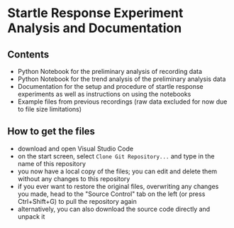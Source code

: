# Startle Response Experiment Analysis and Documentation

## Contents
- Python Notebook for the preliminary analysis of recording data
- Python Notebook for the trend analysis of the preliminary analysis data
- Documentation for the setup and procedure of startle response experiments as well as instructions on using the notebooks
- Example files from previous recordings (raw data excluded for now due to file size limitations)

## How to get the files
- download and open Visual Studio Code
- on the start screen, select `Clone Git Repository...` and type in the name of this repository
- you now have a local copy of the files; you can edit and delete them without any changes to this repository
- if you ever want to restore the original files, overwriting any changes you made, head to the "Source Control" tab on the left (or press Ctrl+Shift+G) to pull the repository again 
- alternatively, you can also download the source code directly and unpack it